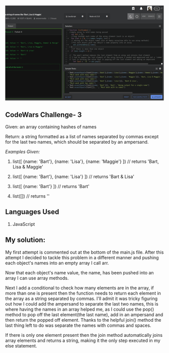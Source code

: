![.:.Format a string of names like 'Bart, Lisa & Maggie'..:.](stringOfNames.png)

## CodeWars Challenge- 3

Given: an array containing hashes of names

Return: a string formatted as a list of names separated by commas except for the last two names, which should be separated by an ampersand.

*Examples Given:*

1. list([ {name: 'Bart'}, {name: 'Lisa'}, {name: 'Maggie'} ])
// returns 'Bart, Lisa & Maggie'

2. list([ {name: 'Bart'}, {name: 'Lisa'} ])
// returns 'Bart & Lisa'

3. list([ {name: 'Bart'} ])
// returns 'Bart'

4. list([])
// returns ''


## Languages Used

1. JavaScript

## My solution:

My first attempt is commented out at the bottom of the main.js file.
After this attempt I decided to tackle this problem in a different manner
and pushing each object's names into an empty array I call arr.

Now that each object's name value, the name, has been pushed into an array I can use array methods.

Next I add a conditional to check how many elements are in the array, if more than one is present then the function needs to return each element in the array as a string separated by commas. I'll admit it was tricky figuring out how I could add the ampersand to separate the last two names, this is where having the names in an array helped me, as I could use the pop() method to pop off the last element(the last name), add in an ampersand and then return the popped off element. Thanks to the helpful join() method the last thing left to do was separate the names with commas and spaces.

If there is only one element present then the join method automatically joins array elements and returns a string, making it the only step executed in my else statement. 
